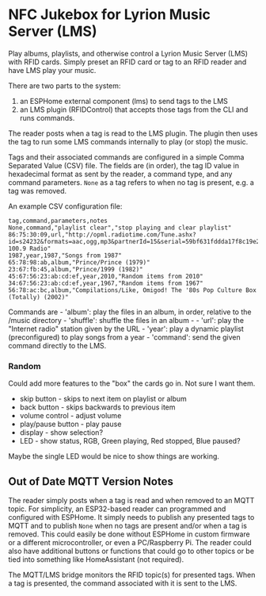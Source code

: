 # NFC Jukebox for Lyrion Music Server (LMS)

Play albums, playlists, and otherwise control a Lyrion Music Server (LMS) with RFID cards. Simply preset an RFID card or tag to an RFID reader and have LMS play your music.

There are two parts to the system:

1. an ESPHome external component (lms) to send tags to the LMS
2. an LMS plugin (RFIDControl) that accepts those tags from the CLI and runs commands.

The reader posts when a tag is read to the LMS plugin. The plugin then uses the tag to run some LMS commands internally to play (or stop) the music.

Tags and their associated commands are configured in a simple Comma Separated Value (CSV) file. The fields are (in order), the tag ID value in hexadecimal format as sent by the reader, a command type, and any command parameters. `None` as a tag refers to when no tag is present, e.g. a tag was removed.

An example CSV configuration file:

```
tag,command,parameters,notes
None,command,"playlist clear","stop playing and clear playlist"
86:75:30:09,url,"http://opml.radiotime.com/Tune.ashx?id=s24232&formats=aac,ogg,mp3&partnerId=15&serial=59bf631fddda17f8c19e2bc4914096f1","WHOOPIE 100.9 Radio"
1987,year,1987,"Songs from 1987"
65:78:98:ab,album,"Prince/Prince (1979)"
23:67:fb:45,album,"Prince/1999 (1982)"
45:67:56:23:ab:cd:ef,year,2010,"Random items from 2010"
34:67:56:23:ab:cd:ef,year,1967,"Random items from 1967"
56:78:ac:bc,album,"Compilations/Like, Omigod! The '80s Pop Culture Box (Totally) (2002)"
```

Commands are
    - 'album': play the files in an album, in order, relative to the /music directory
    - 'shuffle': shuffle the files in an album
    - 
    - 'url': play the "Internet radio" station given by the URL
    - 'year': play a dynamic playlist (preconfigured) to play songs from a year
    - 'command': send the given command directly to the LMS.


### Random

Could add more features to the "box" the cards go in. Not sure I want them.

- skip button - skips to next item on playlist or album
- back button - skips backwards to previous item
- volume control - adjust volume
- play/pause button - play pause
- display - show selection?
- LED - show status, RGB, Green playing, Red stopped, Blue paused?

Maybe the single LED would be nice to show things are working.

## Out of Date MQTT Version Notes
The reader simply posts when a tag is read and when removed to an MQTT topic. For simplicity, an ESP32-based reader can programmed and configured with ESPHome. It simply needs to publish any presented tags to MQTT and to publish `None` when no tags are present and/or when a tag is removed. This could easily be done without ESPHome in custom firmware or a different microcontroller, or even a PC/Raspberry Pi. The reader could also have additional buttons or functions that could go to other topics or be tied into something like HomeAssistant (not required).

The MQTT/LMS bridge monitors the RFID topic(s) for presented tags. When a tag is presented, the command associated with it is sent to the LMS.


